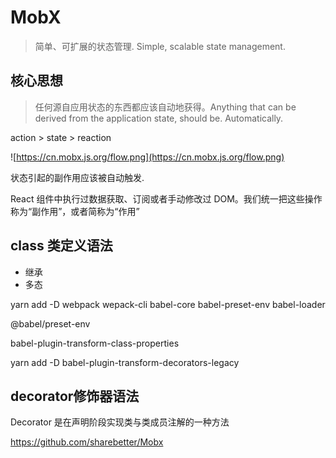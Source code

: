 # MobX
> 简单、可扩展的状态管理. Simple, scalable state management.

## 核心思想
> 任何源自应用状态的东西都应该自动地获得。Anything that can be derived from the application state, should be. Automatically.

action > state > reaction

![https://cn.mobx.js.org/flow.png](https://cn.mobx.js.org/flow.png)

状态引起的副作用应该被自动触发.

React 组件中执行过数据获取、订阅或者手动修改过 DOM。我们统一把这些操作称为“副作用”，或者简称为“作用”

## class 类定义语法
- 继承
- 多态

yarn add -D webpack wepack-cli babel-core babel-preset-env babel-loader


@babel/preset-env

babel-plugin-transform-class-properties

yarn add -D babel-plugin-transform-decorators-legacy

## decorator修饰器语法

Decorator 是在声明阶段实现类与类成员注解的一种方法

https://github.com/sharebetter/Mobx